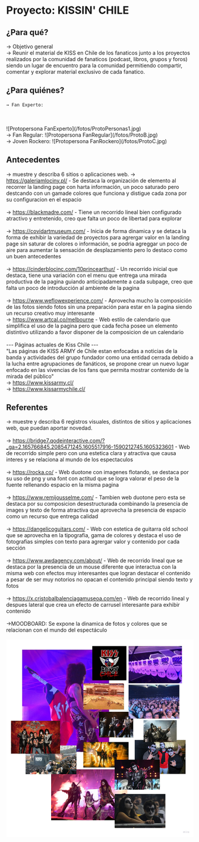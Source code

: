 # Proyecto: KISSIN' CHILE

## ¿Para qué? 
→ Objetivo general <br>
→ Reunir el material de KISS en Chile de los fanaticos junto a los proyectos realizados por la comunidad de fanaticos (podcast, libros, grupos y foros) siendo un lugar de encuentro para la comunidad permitiendo compartir, comentar y explorar material exclusivo de cada fanatico.

## ¿Para quiénes? 
    → Fan Experto:
   <br>
   <br>
    ![Protopersona FanExperto](/fotos/ProtoPersonas1.jpg)
<br>
    → Fan Regular: 
    ![Protopersona FanRegular](/fotos/ProtoB.jpg)
<br>
    → Joven Rockero: 
    ![Protopersona FanRockero](/fotos/ProtoC.jpg)    
<br>


## Antecedentes 
→ muestre y describa 6 sitios o aplicaciones web.
    → https://galeriamlociny.pl/ - Se destaca la organización de elemento al recorrer la landing page con harta información, un poco saturado pero destcando con un gamade  colores que funciona y distigue cada zona por su configuracion en el espacio <br>
    <br>
    → https://blackmadre.com/ - Tiene un recorrido lineal bien configurado atractivo y entretenido, creo que falta un poco de libertad para explorar <br>
    <br>
    → https://covidartmuseum.com/ - Inicia de forma dinamica y se detaca la forma de exhibir la variedad de proyectos para agrergar valor en la landing page sin saturar de colores o información, se podria agreggar un poco de aire para aumentar la sensación de desplazamiento pero lo destaco como un buen antecedentes <br>
    <br>
    → https://cinderblocinc.com/10princearthur/ - Un recorrido inicial que destaca, tiene una variación con el menu que entrega una mirada productiva de la pagina guiando anticipadamente a cada subpage, creo que falta un poco de introducción al ambiente de la pagina <br>
    <br>
    → https://www.weflowexperience.com/ - Aprovecha mucho la composición de las fotos siendo fotos sin una preparación para estar en la pagina siendo un recurso creativo muy interesante
    <br>
    → https://www.artcal.co/melbourne - Web estilo de calendario que simplifica el uso de la pagina pero que cada fecha posee un elemento distintivo utilizando a favor disponer de la composicion de un calendario <br>
    <br>
    --- Páginas actuales de Kiss Chile --- <br>
    "Las páginas de KISS ARMY de Chile estan enfocadas a noticias de la banda y actividades del grupo fundador como una entidad cerrada debido a la lucha entre agrupaciones de fanáticos, se propone crear un nuevo lugar enfocado en las vivencias de los fans que permita mostrar contenido de la mirada del público" <br>
    → https://www.kissarmy.cl/<br>
    → https://www.kissarmychile.cl/ <br>


## Referentes 
→ muestre y describa 6 registros visuales, distintos de sitios y aplicaciones web, que puedan aportar novedad. <br>
<br>
    → https://bridge7.qodeinteractive.com/?_ga=2.165766845.2085471245.1605517916-1590212745.1605323601 - Web de recorrido simple pero con una estetica clara y atractiva que causa interes y se relaciona al mundo de los espectaculos  <br>
    <br>
    → https://rocka.co/ - Web duotone con imagenes flotando, se destaca por su uso de png y una font con actitud que se logra valorar el peso de la fuente rellenando espacio en la misma pagina <br>
    <br>
    → https://www.remijousselme.com/ - Tambien web duotone pero esta se destaca por su composicion desestructurada combinando la presencia de images y texto de forma atractiva que aprovecha la presencia de espacio como un recurso que entrega calidad <br>
    <br>
    → https://dangelicoguitars.com/ -  Web con estetica de guitarra old school que se aprovecha en la tipografia, gama de colores y destaca el uso de fotografias simples con texto para agrergar valor y contenido por cada sección <br>
    <br>
    → https://www.awdagency.com/about/ - Web de recorrido lineal que se destaca por la presencia de un mouse diferente que interactua con la misma web con efectos muy interesantes que logran destacar el contenido a pesar de ser muy notorios no opacan el contenido principal siendo texto y fotos <br>
    <br>
    → https://x.cristobalbalenciagamuseoa.com/en - Web de recorrido lineal y despues lateral que crea un efecto de carrusel interesante para exhibir contenido <br>
<br>
    →MOODBOARD: Se expone la dinamica de fotos y colores que se relacionan con el mundo del espectáculo <br>
    <br>
    ![MoodBoard de KISS](/fotos/MoodBoard.jpg)
